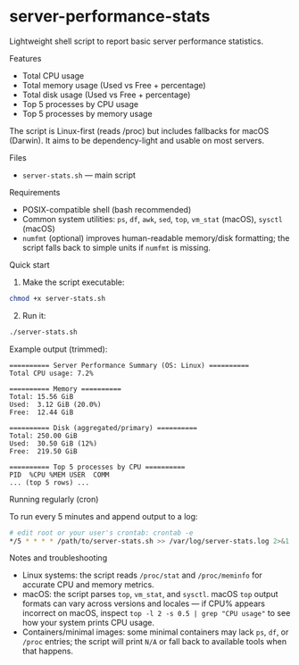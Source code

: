 # server-performance-stats

Lightweight shell script to report basic server performance statistics.

Features
- Total CPU usage
- Total memory usage (Used vs Free + percentage)
- Total disk usage (Used vs Free + percentage)
- Top 5 processes by CPU usage
- Top 5 processes by memory usage

The script is Linux-first (reads /proc) but includes fallbacks for macOS (Darwin). It aims to be dependency-light and usable on most servers.

Files
- `server-stats.sh` — main script

Requirements
- POSIX-compatible shell (bash recommended)
- Common system utilities: `ps`, `df`, `awk`, `sed`, `top`, `vm_stat` (macOS), `sysctl` (macOS)
- `numfmt` (optional) improves human-readable memory/disk formatting; the script falls back to simple units if `numfmt` is missing.

Quick start

1. Make the script executable:

```bash
chmod +x server-stats.sh
```

2. Run it:

```bash
./server-stats.sh
```

Example output (trimmed):

```
========== Server Performance Summary (OS: Linux) ==========
Total CPU usage: 7.2%

========== Memory ==========
Total: 15.56 GiB
Used:  3.12 GiB (20.0%)
Free:  12.44 GiB

========== Disk (aggregated/primary) ==========
Total: 250.00 GiB
Used:  30.50 GiB (12%)
Free:  219.50 GiB

========== Top 5 processes by CPU ==========
PID  %CPU %MEM USER  COMM
... (top 5 rows) ...
```

Running regularly (cron)

To run every 5 minutes and append output to a log:
```bash
# edit root or your user's crontab: crontab -e
*/5 * * * * /path/to/server-stats.sh >> /var/log/server-stats.log 2>&1
```

Notes and troubleshooting
- Linux systems: the script reads `/proc/stat` and `/proc/meminfo` for accurate CPU and memory metrics.
- macOS: the script parses `top`, `vm_stat`, and `sysctl`. macOS `top` output formats can vary across versions and locales — if CPU% appears incorrect on macOS, inspect `top -l 2 -s 0.5 | grep "CPU usage"` to see how your system prints CPU usage.
- Containers/minimal images: some minimal containers may lack `ps`, `df`, or `/proc` entries; the script will print `N/A` or fall back to available tools when that happens.
